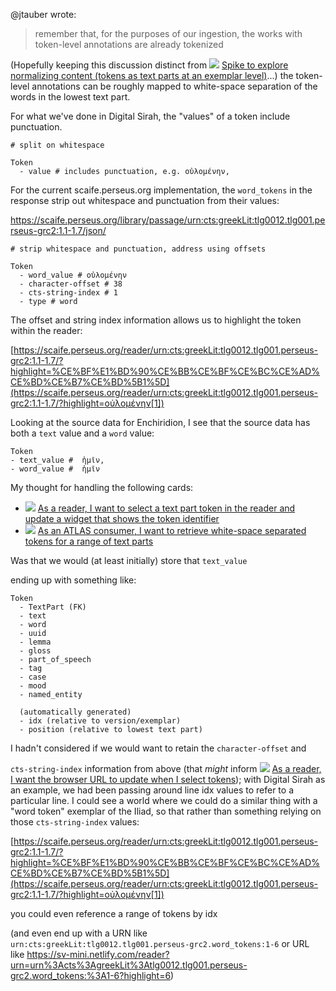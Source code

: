 @jtauber wrote:

>  remember that, for the purposes of our ingestion, the works with token-level annotations are already tokenized

(Hopefully keeping this discussion distinct from ![](https://github.trello.services/images/mini-trello-icon.png) [Spike to explore normalizing content (tokens as text parts at an exemplar level)](https://trello.com/c/BEDVmF9X)...) the token-level annotations can be roughly mapped to white-space separation of the words in the lowest text part.

For what we've done in Digital Sirah, the "values" of a token include punctuation.

```
# split on whitespace

Token
  - value # includes punctuation, e.g. οὐλομένην,
```



For the current scaife.perseus.org implementation, the `word_tokens` in the response strip out whitespace and punctuation from their values:

https://scaife.perseus.org/library/passage/urn:cts:greekLit:tlg0012.tlg001.perseus-grc2:1.1-1.7/json/

```
# strip whitespace and punctuation, address using offsets

Token
  - word_value # οὐλομένην
  - character-offset # 38
  - cts-string-index # 1
  - type # word
```

The offset and string index information allows us to highlight the token within the reader:

[https://scaife.perseus.org/reader/urn:cts:greekLit:tlg0012.tlg001.perseus-grc2:1.1-1.7/?highlight=%CE%BF%E1%BD%90%CE%BB%CE%BF%CE%BC%CE%AD%CE%BD%CE%B7%CE%BD%5B1%5D](https://scaife.perseus.org/reader/urn:cts:greekLit:tlg0012.tlg001.perseus-grc2:1.1-1.7/?highlight=οὐλομένην[1])



Looking at the source data for Enchiridion, I see that the source data has both a `text` value and a `word` value:

```
Token
- text_value # 	ἡμῖν,
- word_value # 	ἡμῖν
```

My thought for handling the following cards:

- ![](https://github.trello.services/images/mini-trello-icon.png) [As a reader, I want to select a text part token in the reader and update a widget that shows the token identifier](https://trello.com/c/lpomprKi)
- ![](https://github.trello.services/images/mini-trello-icon.png) [As an ATLAS consumer, I want to retrieve white-space separated tokens for a range of text parts](https://trello.com/c/VaTVeBPt)

Was that we would (at least initially) store that `text_value`

ending up with something like:

```
Token
  - TextPart (FK)
  - text
  - word
  - uuid
  - lemma
  - gloss
  - part_of_speech
  - tag
  - case
  - mood
  - named_entity

  (automatically generated)
  - idx (relative to version/exemplar)
  - position (relative to lowest text part)
```

I hadn't considered if we would want to retain the `character-offset` and

`cts-string-index` information from above (that *might* inform ![](https://github.trello.services/images/mini-trello-icon.png) [As a reader, I want the browser URL to update when I select tokens](https://trello.com/c/4wpHoqMK)); with Digital Sirah as an example, we had been passing around line idx values to refer to a particular line.  I could see a world where we could do a similar thing with a "word token" exemplar of the Iliad, so that rather than something relying on those `cts-string-index` values:

[https://scaife.perseus.org/reader/urn:cts:greekLit:tlg0012.tlg001.perseus-grc2:1.1-1.7/?highlight=%CE%BF%E1%BD%90%CE%BB%CE%BF%CE%BC%CE%AD%CE%BD%CE%B7%CE%BD%5B1%5D](https://scaife.perseus.org/reader/urn:cts:greekLit:tlg0012.tlg001.perseus-grc2:1.1-1.7/?highlight=οὐλομένην[1])

you could even reference a range of tokens by idx



(and even end up with a URN like `urn:cts:greekLit:tlg0012.tlg001.perseus-grc2.word_tokens:1-6` or URL like https://sv-mini.netlify.com/reader?urn=urn%3Acts%3AgreekLit%3Atlg0012.tlg001.perseus-grc2.word_tokens:%3A1-6?highlight=6)
